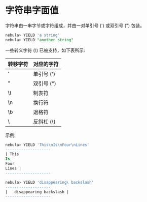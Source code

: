 # 字符串字面值

字符串由一串字节或字符组成，并由一对单引号 (') 或双引号 (") 包装。

```SQL
nebula> YIELD 'a string'
nebula> YIELD "another string"
```

一些转义字符 (\\) 已被支持，如下表所示:

| **转移字符**   | **对应的字符**   |
|:----|:----|
| \'   | 单引号 (')  |
| \"   | 双引号 (")  |
| \t   | 制表符      |
| \n   | 换行符      |
| \b   | 退格符      |
| \\  | 反斜杠 (\\) |

示例:

```SQL
nebula> YIELD 'This\nIs\nFour\nLines'
--------------------
| This
Is
Four
Lines |
--------------------

nebula> YIELD 'disappearing\ backslash'  
--------------------
|   disappearing backslash |
--------------------
```
